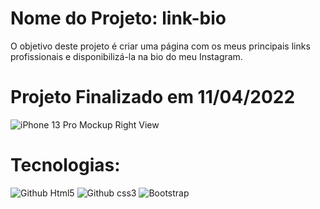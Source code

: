 # Nome do Projeto: link-bio
O objetivo deste projeto é criar uma página com os meus principais links profissionais e disponibilizá-la na bio do meu Instagram.

# Projeto Finalizado em 11/04/2022

![iPhone 13 Pro Mockup Right View](https://user-images.githubusercontent.com/87684131/162871414-d7e8cd79-2bb5-4938-8b14-5bac1e74ff59.png) 

# Tecnologias: 
![Github Html5](https://img.shields.io/badge/HTML5-E34F26?style=for-the-badge&logo=html5&logoColor=white)
![Github css3](https://img.shields.io/badge/CSS3-1572B6?style=for-the-badge&logo=css3&logoColor=white)
![Bootstrap](https://img.shields.io/badge/Bootstrap-563D7C?style=for-the-badge&logo=bootstrap&logoColor=white)
